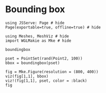 # Bounding box

```@example boundingbox
using JSServe: Page # hide
Page(exportable=true, offline=true) # hide
```

```@example boundingbox
using Meshes, MeshViz # hide
import WGLMakie as Mke # hide
```

```@docs
boundingbox
```

```@example boundingbox
pset = PointSet(rand(Point2, 100))
bbox = boundingbox(pset)

fig = Mke.Figure(resolution = (800, 400))
viz(fig[1,1], bbox)
viz!(fig[1,1], pset, color = :black)
fig
```
